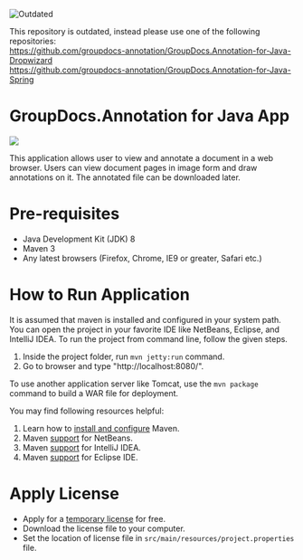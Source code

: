 ![Outdated](http://alexbobkov.com/resources/image/outdated.png)
  
This repository is outdated, instead please use one of the following repositories:  
https://github.com/groupdocs-annotation/GroupDocs.Annotation-for-Java-Dropwizard  
https://github.com/groupdocs-annotation/GroupDocs.Annotation-for-Java-Spring

# GroupDocs.Annotation for Java App

![](https://i.imgur.com/1lur2Il.png)

This application allows user to view and annotate a document in a web browser. Users can view document pages in image form and draw annotations on it. The annotated file can be downloaded later.

# Pre-requisites

* Java Development Kit (JDK) 8
* Maven 3
* Any latest browsers (Firefox, Chrome, IE9 or greater, Safari etc.)

# How to Run Application

It is assumed that maven is installed and configured in your system path. You can open the project in your favorite IDE like NetBeans, Eclipse, and IntelliJ IDEA. To run the project from command line, follow the given steps.

1. Inside the project folder, run `mvn jetty:run` command.
3. Go to browser and type "http://localhost:8080/".

To use another application server like Tomcat, use the `mvn package` command to build a WAR file for deployment.

You may find following resources helpful:

1. Learn how to [install and configure][1] Maven.
2. Maven [support][2] for NetBeans.
3. Maven [support][3] for IntelliJ IDEA.
4. Maven [support][4] for Eclipse IDE.

# Apply License

* Apply for a [temporary license][5] for free.
* Download the license file to your computer.
* Set the location of license file in `src/main/resources/project.properties` file.

[1]: http://www.tutorialspoint.com/maven/maven_environment_setup.htm
[2]: http://www.tutorialspoint.com/maven/maven_netbeans.htm
[3]: http://www.tutorialspoint.com/maven/maven_intellij_idea.htm
[4]: http://www.tutorialspoint.com/maven/maven_eclispe_ide.htm
[5]: http://www.groupdocs.com/corporate/purchase/purchase-policies/temporary-license

